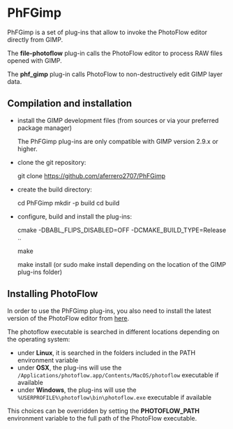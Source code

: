 # PhFGimp

PhFGimp is a set of plug-ins that allow to invoke the PhotoFlow editor directly from GIMP.

The **file-photoflow** plug-in calls the PhotoFlow editor to process RAW files opened with GIMP.

The **phf_gimp** plug-in calls PhotoFlow to non-destructively edit GIMP layer data.

## Compilation and installation

* install the GIMP development files (from sources or via your preferred package manager)

  The PhFGimp plug-ins are only compatible with GIMP version 2.9.x or higher.

* clone the git repository:

  git clone https://github.com/aferrero2707/PhFGimp
  
* create the build directory:

  cd PhFGimp
  mkdir -p build
  cd build
  
* configure, build and install the plug-ins:

  cmake -DBABL_FLIPS_DISABLED=OFF -DCMAKE_BUILD_TYPE=Release ..
  
  make
  
  make install (or sudo make install depending on the location of the GIMP plug-ins folder)

## Installing PhotoFlow

In order to use the PhFGimp plug-ins, you also need to install the latest version of the PhotoFlow editor from [here](https://github.com/aferrero2707/PhotoFlow/releases/tag/continuous).

The photoflow executable is searched in different locations depending on the operating system:

* under **Linux**, it is searched in the folders included in the PATH environment variable
* under **OSX**, the plug-ins will use the ```/Applications/photoflow.app/Contents/MacOS/photoflow``` executable if available
* under **Windows**, the plug-ins will use the ```%USERPROFILE%\photoflow\bin\photoflow.exe``` executable if available

This choices can be overridden by setting the **PHOTOFLOW_PATH** environment variable to the full path of the PhotoFlow executable.
